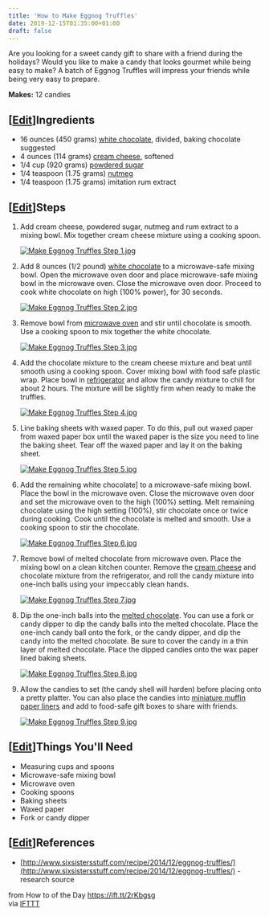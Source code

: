 ```yaml
---
title: 'How to Make Eggnog Truffles'
date: 2019-12-15T01:35:00+01:00
draft: false
---
```


Are you looking for a sweet candy gift to share with a friend during the holidays? Would you like to make a candy that looks gourmet while being easy to make? A batch of Eggnog Truffles will impress your friends while being very easy to prepare.

**Makes:** 12 candies

\[[Edit](https://www.wikihow.com/index.php?title=Make-Eggnog-Truffles&action=edit&section=1 "Edit section: Ingredients")\]Ingredients
-------------------------------------------------------------------------------------------------------------------------------------

*   16 ounces (450 grams) [white chocolate](https://www.wikihow.com/Melt-White-Chocolate "Melt White Chocolate"), divided, baking chocolate suggested
*   4 ounces (114 grams) [cream cheese](https://www.wikihow.com/Soften-Cream-Cheese "Soften Cream Cheese"), softened
*   1/4 cup (920 grams) [powdered sugar](https://www.wikihow.com/Make-Powdered-Sugar "Make Powdered Sugar")
*   1/4 teaspoon (1.75 grams) [nutmeg](https://www.wikihow.com/Grow-Nutmeg "Grow Nutmeg")
*   1/4 teaspoon (1.75 grams) imitation rum extract

\[[Edit](https://www.wikihow.com/index.php?title=Make-Eggnog-Truffles&action=edit&section=2 "Edit section: Steps")\]Steps
-------------------------------------------------------------------------------------------------------------------------

1.  Add cream cheese, powdered sugar, nutmeg and rum extract to a mixing bowl. Mix together cream cheese mixture using a cooking spoon.
    
    [![Make Eggnog Truffles Step 1.jpg](https://www.wikihow.com/images/thumb/a/a1/Make-Eggnog-Truffles-Step-1.jpg/aid9526699-v4-728px-Make-Eggnog-Truffles-Step-1.jpg)](https://www.wikihow.com/Image:Make-Eggnog-Truffles-Step-1.jpg)
    
2.  Add 8 ounces (1/2 pound) [white chocolate](https://www.wikihow.com/Melt-White-Chocolate "Melt White Chocolate") to a microwave-safe mixing bowl. Open the microwave oven door and place microwave-safe mixing bowl in the microwave oven. Close the microwave oven door. Proceed to cook white chocolate on high (100% power), for 30 seconds.
    
    [![Make Eggnog Truffles Step 2.jpg](https://www.wikihow.com/images/thumb/e/e1/Make-Eggnog-Truffles-Step-2.jpg/aid9526699-v4-728px-Make-Eggnog-Truffles-Step-2.jpg)](https://www.wikihow.com/Image:Make-Eggnog-Truffles-Step-2.jpg)
    
3.  Remove bowl from [microwave oven](https://www.wikihow.com/Use-a-Microwave "Use a Microwave") and stir until chocolate is smooth. Use a cooking spoon to mix together the white chocolate.
    
    [![Make Eggnog Truffles Step 3.jpg](https://www.wikihow.com/images/thumb/4/4d/Make-Eggnog-Truffles-Step-3.jpg/aid9526699-v4-728px-Make-Eggnog-Truffles-Step-3.jpg)](https://www.wikihow.com/Image:Make-Eggnog-Truffles-Step-3.jpg)
    
4.  Add the chocolate mixture to the cream cheese mixture and beat until smooth using a cooking spoon. Cover mixing bowl with food safe plastic wrap. Place bowl in [refrigerator](https://www.wikihow.com/Clean-a-Refrigerator "Clean a Refrigerator") and allow the candy mixture to chill for about 2 hours. The mixture will be slightly firm when ready to make the truffles.
    
    [![Make Eggnog Truffles Step 4.jpg](https://www.wikihow.com/images/thumb/c/c0/Make-Eggnog-Truffles-Step-4.jpg/aid9526699-v4-728px-Make-Eggnog-Truffles-Step-4.jpg)](https://www.wikihow.com/Image:Make-Eggnog-Truffles-Step-4.jpg)
    
5.  Line baking sheets with waxed paper. To do this, pull out waxed paper from waxed paper box until the waxed paper is the size you need to line the baking sheet. Tear off the waxed paper and lay it on the baking sheet.
    
    [![Make Eggnog Truffles Step 5.jpg](https://www.wikihow.com/images/thumb/5/57/Make-Eggnog-Truffles-Step-5.jpg/aid9526699-v4-728px-Make-Eggnog-Truffles-Step-5.jpg)](https://www.wikihow.com/Image:Make-Eggnog-Truffles-Step-5.jpg)
    
6.  Add the remaining white chocolate\] to a microwave-safe mixing bowl. Place the bowl in the microwave oven. Close the microwave oven door and set the microwave oven to the high (100%) setting. Melt remaining chocolate using the high setting (100%), stir chocolate once or twice during cooking. Cook until the chocolate is melted and smooth. Use a cooking spoon to stir the chocolate.
    
    [![Make Eggnog Truffles Step 6.jpg](https://www.wikihow.com/images/thumb/0/03/Make-Eggnog-Truffles-Step-6.jpg/aid9526699-v4-728px-Make-Eggnog-Truffles-Step-6.jpg)](https://www.wikihow.com/Image:Make-Eggnog-Truffles-Step-6.jpg)
    
7.  Remove bowl of melted chocolate from microwave oven. Place the mixing bowl on a clean kitchen counter. Remove the [cream cheese](https://www.wikihow.com/Make-Cream-Cheese "Make Cream Cheese") and chocolate mixture from the refrigerator, and roll the candy mixture into one-inch balls using your impeccably clean hands.
    
    [![Make Eggnog Truffles Step 7.jpg](https://www.wikihow.com/images/thumb/5/5a/Make-Eggnog-Truffles-Step-7.jpg/aid9526699-v4-728px-Make-Eggnog-Truffles-Step-7.jpg)](https://www.wikihow.com/Image:Make-Eggnog-Truffles-Step-7.jpg)
    
8.  Dip the one-inch balls into the [melted chocolate](https://www.wikihow.com/Melt-Chocolate-for-Dipping "Melt Chocolate for Dipping"). You can use a fork or candy dipper to dip the candy balls into the melted chocolate. Place the one-inch candy ball onto the fork, or the candy dipper, and dip the candy into the melted chocolate. Be sure to cover the candy in a thin layer of melted chocolate. Place the dipped candies onto the wax paper lined baking sheets.
    
    [![Make Eggnog Truffles Step 8.jpg](https://www.wikihow.com/images/thumb/9/95/Make-Eggnog-Truffles-Step-8.jpg/aid9526699-v4-728px-Make-Eggnog-Truffles-Step-8.jpg)](https://www.wikihow.com/Image:Make-Eggnog-Truffles-Step-8.jpg)
    
9.  Allow the candies to set (the candy shell will harden) before placing onto a pretty platter. You can also place the candies into [miniature muffin paper liners](https://www.wikihow.com/Use-Cupcake-Liners "Use Cupcake Liners") and add to food-safe gift boxes to share with friends.
    
    [![Make Eggnog Truffles Step 9.jpg](https://www.wikihow.com/images/thumb/6/65/Make-Eggnog-Truffles-Step-9.jpg/aid9526699-v4-728px-Make-Eggnog-Truffles-Step-9.jpg)](https://www.wikihow.com/Image:Make-Eggnog-Truffles-Step-9.jpg)
    

\[[Edit](https://www.wikihow.com/index.php?title=Make-Eggnog-Truffles&action=edit&section=3 "Edit section: Things You'll Need")\]Things You'll Need
---------------------------------------------------------------------------------------------------------------------------------------------------

*   Measuring cups and spoons
*   Microwave-safe mixing bowl
*   Microwave oven
*   Cooking spoons
*   Baking sheets
*   Waxed paper
*   Fork or candy dipper

\[[Edit](https://www.wikihow.com/index.php?title=Make-Eggnog-Truffles&action=edit&section=4 "Edit section: References")\]References
-----------------------------------------------------------------------------------------------------------------------------------

*   [http://www.sixsistersstuff.com/recipe/2014/12/eggnog-truffles/](http://www.sixsistersstuff.com/recipe/2014/12/eggnog-truffles/) - research source

  
  
from How to of the Day https://ift.tt/2rKbgsg  
via [IFTTT](https://ifttt.com/?ref=da&site=blogger)